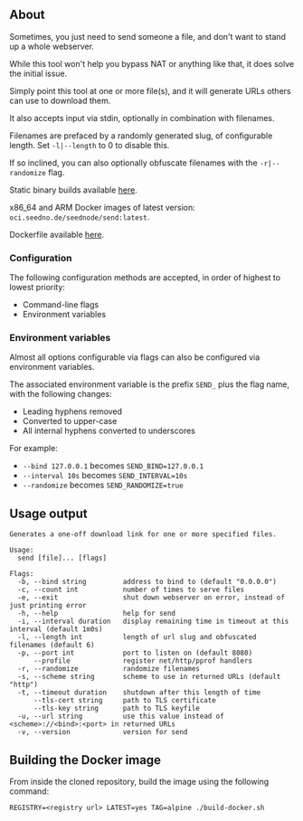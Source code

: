 ## About

Sometimes, you just need to send someone a file, and don't want to stand up a whole webserver.

While this tool won't help you bypass NAT or anything like that, it does solve the initial issue.

Simply point this tool at one or more file(s), and it will generate URLs others can use to download them.

It also accepts input via stdin, optionally in combination with filenames.

Filenames are prefaced by a randomly generated slug, of configurable length. Set `-l|--length` to 0 to disable this.

If so inclined, you can also optionally obfuscate filenames with the `-r|--randomize` flag.

Static binary builds available [here](https://cdn.seedno.de/builds/send).

x86_64 and ARM Docker images of latest version: `oci.seedno.de/seednode/send:latest`.

Dockerfile available [here](https://git.seedno.de/seednode/send/raw/branch/master/docker/Dockerfile).

### Configuration
The following configuration methods are accepted, in order of highest to lowest priority:
- Command-line flags
- Environment variables

### Environment variables
Almost all options configurable via flags can also be configured via environment variables. 

The associated environment variable is the prefix `SEND_` plus the flag name, with the following changes:
- Leading hyphens removed
- Converted to upper-case
- All internal hyphens converted to underscores

For example:
- `--bind 127.0.0.1` becomes `SEND_BIND=127.0.0.1`
- `--interval 10s` becomes `SEND_INTERVAL=10s`
- `--randomize` becomes `SEND_RANDOMIZE=true`

## Usage output
```
Generates a one-off download link for one or more specified files.

Usage:
  send [file]... [flags]

Flags:
  -b, --bind string         address to bind to (default "0.0.0.0")
  -c, --count int           number of times to serve files
  -e, --exit                shut down webserver on error, instead of just printing error
  -h, --help                help for send
  -i, --interval duration   display remaining time in timeout at this interval (default 1m0s)
  -l, --length int          length of url slug and obfuscated filenames (default 6)
  -p, --port int            port to listen on (default 8080)
      --profile             register net/http/pprof handlers
  -r, --randomize           randomize filenames
  -s, --scheme string       scheme to use in returned URLs (default "http")
  -t, --timeout duration    shutdown after this length of time
      --tls-cert string     path to TLS certificate
      --tls-key string      path to TLS keyfile
  -u, --url string          use this value instead of <scheme>://<bind>:<port> in returned URLs
  -v, --version             version for send
```

## Building the Docker image
From inside the cloned repository, build the image using the following command:

`REGISTRY=<registry url> LATEST=yes TAG=alpine ./build-docker.sh`

